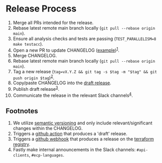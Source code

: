 # Release Process

1. Merge all PRs intended for the release.
2. Rebase latest remote main branch locally (`git pull --rebase origin main`).
3. Ensure all analysis checks and tests are passing (`TEST_PARALLELISM=8 make testacc`).
4. Open a new PR to update CHANGELOG ([example](https://github.com/fastly/terraform-provider-fastly/pull/348))<sup>[1](#note1)</sup>.
5. Merge CHANGELOG.
6. Rebase latest remote main branch locally (`git pull --rebase origin main`).
7. Tag a new release (`tag=vX.Y.Z && git tag -s $tag -m "$tag" && git push origin $tag`)<sup>[2](#note2)</sup>.
8. Copy/paste CHANGELOG into the [draft release](https://github.com/fastly/terraform-provider-fastly/releases).
9. Publish draft release<sup>[3](#note3)</sup>.
10. Communicate the release in the relevant Slack channels<sup>[4](#note4)</sup>.

## Footnotes

1. <a name="note1"></a>We utilize [semantic versioning](https://semver.org/) and only include relevant/significant changes within the CHANGELOG.
2. <a name="note2"></a>Triggers a [github action](https://github.com/fastly/terraform-provider-fastly/blob/main/.github/workflows/release.yml) that produces a 'draft' release.
3. <a name="note3"></a>Triggers a [github webhook](https://github.com/fastly/terraform-provider-fastly/settings/hooks) that produces a release on the [terraform registry](https://registry.terraform.io/providers/fastly/fastly/latest).
4. <a name="note4"></a>Fastly make internal announcements in the Slack channels: `#api-clients`, `#ecp-languages`.
